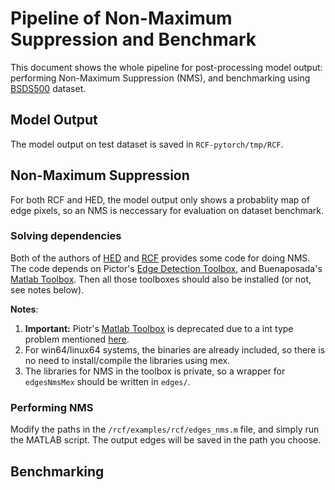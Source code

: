 # Pipeline of Non-Maximum Suppression and Benchmark

This document shows the whole pipeline for post-processing model output: performing Non-Maximum Suppression (NMS), and benchmarking using [BSDS500](https://www2.eecs.berkeley.edu/Research/Projects/CS/vision/grouping/resources.html) dataset.

## Model Output
The model output on test dataset is saved in `RCF-pytorch/tmp/RCF`. 

## Non-Maximum Suppression
For both RCF and HED, the model output only shows a probablity map of edge pixels, so an NMS is neccessary for evaluation on dataset benchmark.

### Solving dependencies
Both of the authors of [HED](https://github.com/s9xie/hed_release-deprecated/tree/master/examples/eval) and [RCF](https://github.com/yun-liu/rcf/tree/master/examples/rcf) provides some code for doing NMS. The code depends on Pictor's [Edge Detection Toolbox](https://github.com/pdollar/edges), and Buenaposada's [Matlab Toolbox](https://github.com/jmbuena/toolbox.badacost.public). Then all those toolboxes should also be installed (or not, see notes below). 

**Notes**: 
1. **Important:** Piotr's [Matlab Toolbox](https://github.com/pdollar/toolbox) is deprecated due to a int type problem mentioned [here](https://github.com/pdollar/toolbox/issues/29). 
1. For win64/linux64 systems, the binaries are already included, so there is no need to install/compile the libraries using mex.
2. The libraries for NMS in the toolbox is private, so a wrapper for `edgesNmsMex` should be written in  `edges/`.


### Performing NMS

Modify the paths in the `/rcf/examples/rcf/edges_nms.m` file, and simply run the MATLAB script. The output edges will be saved in the path you choose.

## Benchmarking






